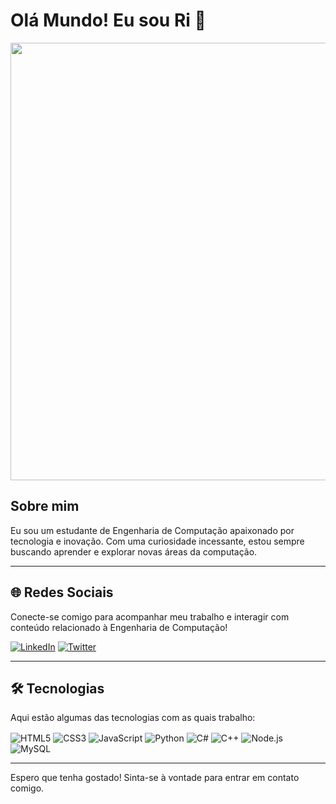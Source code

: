 # Olá Mundo! Eu sou Ri 👋

<div align="center">
<img src="https://user-images.githubusercontent.com/74038190/212750155-3ceddfbd-19d3-40a3-87af-8d329c8323c4.gif" width="700">
</div>

## Sobre mim

Eu sou um estudante de Engenharia de Computação apaixonado por tecnologia e inovação. Com uma curiosidade incessante, estou sempre buscando aprender e explorar novas áreas da computação.

---

## 🌐 Redes Sociais

Conecte-se comigo para acompanhar meu trabalho e interagir com conteúdo relacionado à Engenharia de Computação!

[![LinkedIn](https://img.shields.io/badge/LinkedIn-0077B5?style=for-the-badge&logo=linkedin&logoColor=white)](https://www.linkedin.com/in/unfav-ri/)
[![Twitter](https://img.shields.io/badge/Twitter-1DA1F2?style=for-the-badge&logo=twitter&logoColor=white)](https://twitter.com/unfav_ri)

---

## 🛠️ Tecnologias

Aqui estão algumas das tecnologias com as quais trabalho:

<div style="display: inline_block">
  <img align="center" alt="HTML5" src="https://img.shields.io/badge/HTML5-E34F26?style=for-the-badge&logo=html5&logoColor=white" />
  <img align="center" alt="CSS3" src="https://img.shields.io/badge/CSS3-1572B6?style=for-the-badge&logo=css3&logoColor=white" />
  <img align="center" alt="JavaScript" src="https://img.shields.io/badge/JavaScript-F7DF1E?style=for-the-badge&logo=javascript&logoColor=black" />
  <img align="center" alt="Python" src="https://img.shields.io/badge/Python-14354C?style=for-the-badge&logo=python&logoColor=white" />
  <img align="center" alt="C#" src="https://img.shields.io/badge/C%23-239120?style=for-the-badge&logo=c-sharp&logoColor=white" />
  <img align="center" alt="C++" src="https://img.shields.io/badge/C%2B%2B-00599C?style=for-the-badge&logo=c%2B%2B&logoColor=white" />
  <img align="center" alt="Node.js" src="https://img.shields.io/badge/Node.js-43853D?style=for-the-badge&logo=node.js&logoColor=white" />
  <img align="center" alt="MySQL" src="https://img.shields.io/badge/mysql-%2300f.svg?style=for-the-badge&logo=mysql&logoColor=white" />
</div>

---

Espero que tenha gostado! Sinta-se à vontade para entrar em contato comigo.